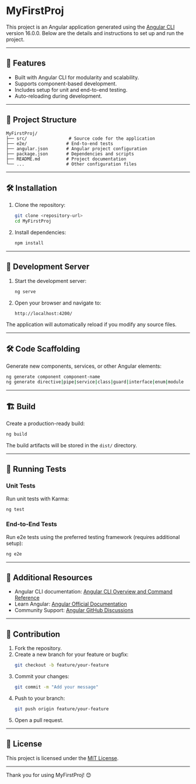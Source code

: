 # MyFirstProj

This project is an Angular application generated using the [Angular CLI](https://github.com/angular/angular-cli) version 16.0.0. Below are the details and instructions to set up and run the project.

---

## 🚀 Features
- Built with Angular CLI for modularity and scalability.
- Supports component-based development.
- Includes setup for unit and end-to-end testing.
- Auto-reloading during development.

---

## 📂 Project Structure

```
MyFirstProj/
├── src/                # Source code for the application
├── e2e/               # End-to-end tests
├── angular.json       # Angular project configuration
├── package.json       # Dependencies and scripts
├── README.md          # Project documentation
└── ...                # Other configuration files
```

---

## 🛠️ Installation

1. Clone the repository:
   ```bash
   git clone <repository-url>
   cd MyFirstProj
   ```

2. Install dependencies:
   ```bash
   npm install
   ```

---

## 🚧 Development Server

1. Start the development server:
   ```bash
   ng serve
   ```

2. Open your browser and navigate to:
   ```
   http://localhost:4200/
   ```

The application will automatically reload if you modify any source files.

---

## 🛠️ Code Scaffolding

Generate new components, services, or other Angular elements:
```bash
ng generate component component-name
ng generate directive|pipe|service|class|guard|interface|enum|module
```

---

## 🏗️ Build

Create a production-ready build:
```bash
ng build
```
The build artifacts will be stored in the `dist/` directory.

---

## 🧪 Running Tests

### Unit Tests
Run unit tests with Karma:
```bash
ng test
```

### End-to-End Tests
Run e2e tests using the preferred testing framework (requires additional setup):
```bash
ng e2e
```

---

## 📖 Additional Resources

- Angular CLI documentation: [Angular CLI Overview and Command Reference](https://angular.io/cli)
- Learn Angular: [Angular Official Documentation](https://angular.io/docs)
- Community Support: [Angular GitHub Discussions](https://github.com/angular/angular/discussions)

---

## 🤝 Contribution

1. Fork the repository.
2. Create a new branch for your feature or bugfix:
   ```bash
   git checkout -b feature/your-feature
   ```
3. Commit your changes:
   ```bash
   git commit -m "Add your message"
   ```
4. Push to your branch:
   ```bash
   git push origin feature/your-feature
   ```
5. Open a pull request.

---

## 📄 License

This project is licensed under the [MIT License](LICENSE).

---

Thank you for using MyFirstProj! 😊

